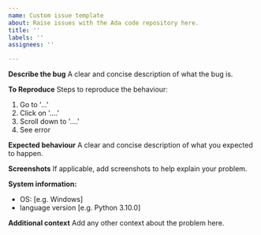 ```yaml
---
name: Custom issue template
about: Raise issues with the Ada code repository here.
title: ''
labels: ''
assignees: ''

---
```


**Describe the bug**
A clear and concise description of what the bug is.

**To Reproduce**
Steps to reproduce the behaviour:
1. Go to '...'
2. Click on '....'
3. Scroll down to '....'
4. See error

**Expected behaviour**
A clear and concise description of what you expected to happen.

**Screenshots**
If applicable, add screenshots to help explain your problem.

**System information:**
 - OS: [e.g. Windows]
 - language version [e.g. Python 3.10.0]

**Additional context**
Add any other context about the problem here.
